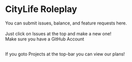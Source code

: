 # CityLife Roleplay 
You can submit issues, balance, and feature requests here.
<br />
<br />Just click on Issues at the top and make a new one!
<br />Make sure you have a GitHub Account

<br />If you goto Projects at the top-bar you can view our plans!
